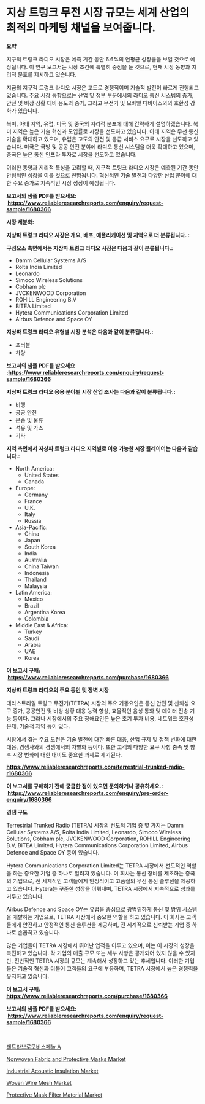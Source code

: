 <p><h1>지상 트렁크 무전 시장 규모는 세계 산업의 최적의 마케팅 채널을 보여줍니다.</h1></p><p><strong>요약</strong></p>
<p><p>지구적 트렁크 라디오 시장은 예측 기간 동안 6.6%의 연평균 성장률을 보일 것으로 예상됩니다. 이 연구 보고서는 시장 조건에 특별히 중점을 둔 것으로, 현재 시장 동향과 지리적 분포를 제시하고 있습니다.</p><p>지금의 지구적 트렁크 라디오 시장은 고도로 경쟁적이며 기술적 발전이 빠르게 진행되고 있습니다. 주요 시장 동향으로는 산업 및 정부 부문에서의 라디오 통신 시스템의 증가, 안전 및 비상 상황 대비 용도의 증가, 그리고 무전기 및 모바일 디바이스와의 호환성 강화가 있습니다.</p><p>북미, 아태 지역, 유럽, 미국 및 중국의 지리적 분포에 대해 간략하게 설명하겠습니다. 북미 지역은 높은 기술 혁신과 도입률로 시장을 선도하고 있습니다. 아태 지역은 무선 통신 기술을 확대하고 있으며, 유럽은 고도의 안전 및 응급 서비스 요구로 시장을 선도하고 있습니다. 미국은 국방 및 공공 안전 분야에 라디오 통신 시스템을 더욱 확대하고 있으며, 중국은 높은 통신 인프라 투자로 시장을 선도하고 있습니다.</p><p>이러한 동향과 지리적 특성을 고려할 때, 지구적 트렁크 라디오 시장은 예측된 기간 동안 안정적인 성장을 이룰 것으로 전망됩니다. 혁신적인 기술 발전과 다양한 산업 분야에 대한 수요 증가로 지속적인 시장 성장이 예상됩니다.</p></p>
<p><strong>보고서의 샘플 PDF를 받으세요: &nbsp;<a href="https://www.reliableresearchreports.com/enquiry/request-sample/1680366">https://www.reliableresearchreports.com/enquiry/request-sample/1680366</a></strong></p>
<p><strong>시장 세분화:</strong></p>
<p><strong> 지상파 트렁크 라디오 시장은 개요, 배포, 애플리케이션 및 지역으로 더 분류됩니다. :</strong></p>
<p><strong>구성요소 측면에서는 지상파 트렁크 라디오 시장은 다음과 같이 분류됩니다.:</strong></p>
<p><ul><li>Damm Cellular Systems A/S</li><li>Rolta India Limited</li><li>Leonardo</li><li>Simoco Wireless Solutions</li><li>Cobham plc</li><li>JVCKENWOOD Corporation</li><li>ROHILL Engineering B.V</li><li>BiTEA Limited</li><li>Hytera Communications Corporation Limited</li><li>Airbus Defence and Space OY</li></ul></p>
<p><strong> 지상파 트렁크 라디오 유형별 시장 분석은 다음과 같이 분류됩니다.:</strong></p>
<p><ul><li>포터블</li><li>차량</li></ul></p>
<p><strong>보고서의 샘플 PDF를 받으세요 :<a href="https://www.reliableresearchreports.com/enquiry/request-sample/1680366">https://www.reliableresearchreports.com/enquiry/request-sample/1680366</a></strong></p>
<p><strong> 지상파 트렁크 라디오 응용 분야별 시장 산업 조사는 다음과 같이 분류됩니다.:</strong></p>
<p><ul><li>비행</li><li>공공 안전</li><li>운송 및 물류</li><li>석유 및 가스</li><li>기타</li></ul></p>
<p><strong>지역 측면에서 지상파 트렁크 라디오 지역별로 이용 가능한 시장 플레이어는 다음과 같습니다.:</strong></p>
<p><ul>
    <li>
        North America:
        <ul>
            <li>United States</li>
            <li>Canada</li>
        </ul>
    </li>
    <li>
        Europe:
        <ul>
            <li>Germany</li>
            <li>France</li>
            <li>U.K.</li>
            <li>Italy</li>
            <li>Russia</li>
        </ul>
    </li>
    <li>
        Asia-Pacific:
        <ul>
            <li>China</li>
            <li>Japan</li>
            <li>South Korea</li>
            <li>India</li>
            <li>Australia</li>
            <li>China Taiwan</li>
            <li>Indonesia</li>
            <li>Thailand</li>
            <li>Malaysia</li>
        </ul>
    </li>
    <li>
        Latin America:
        <ul>
            <li>Mexico</li>
            <li>Brazil</li>
            <li>Argentina Korea</li>
            <li>Colombia</li>
        </ul>
    </li>
    <li>
        Middle East & Africa:
        <ul>
            <li>Turkey</li>
            <li>Saudi</li>
            <li>Arabia</li>
            <li>UAE</li>
            <li>Korea</li>
        </ul>
    </li>
    </ul></p>
<p><strong>이 보고서 구매: &nbsp;<a href="https://www.reliableresearchreports.com/purchase/1680366">https://www.reliableresearchreports.com/purchase/1680366</a></strong></p>
<p><strong>지상파 트렁크 라디오의 주요 동인 및 장벽 시장</strong></p>
<p><p>테라스트리얼 트렁크 무전기(TETRA) 시장의 주요 기동요인은 통신 안전 및 신뢰성 요구 증가, 공공안전 및 비상 상황 대응 능력 향상, 효율적인 음성 통화 및 데이터 전송 기능 등이다. 그러나 시장에서의 주요 장애요인은 높은 초기 투자 비용, 네트워크 호환성 문제, 기술적 제약 등이 있다.</p><p>시장에서 겪는 주요 도전은 기술 발전에 대한 빠른 대응, 산업 규제 및 정책 변화에 대한 대응, 경쟁사와의 경쟁에서의 차별화 등이다. 또한 고객의 다양한 요구 사항 충족 및 향후 시장 변화에 대한 대비도 중요한 과제로 제기된다.</p></p>
<p><strong><a href="https://www.reliableresearchreports.com/terrestrial-trunked-radio-r1680366">https://www.reliableresearchreports.com/terrestrial-trunked-radio-r1680366</a></strong></p>
<p><strong>이 보고서를 구매하기 전에 궁금한 점이 있으면 문의하거나 공유하세요.: &nbsp;<a href="https://www.reliableresearchreports.com/enquiry/pre-order-enquiry/1680366">https://www.reliableresearchreports.com/enquiry/pre-order-enquiry/1680366</a></strong></p>
<p><strong>경쟁 구도</strong></p>
<p><p>Terrestrial Trunked Radio (TETRA) 시장의 선도적 기업 중 몇 가지는 Damm Cellular Systems A/S, Rolta India Limited, Leonardo, Simoco Wireless Solutions, Cobham plc, JVCKENWOOD Corporation, ROHILL Engineering B.V, BiTEA Limited, Hytera Communications Corporation Limited, Airbus Defence and Space OY 등이 있습니다.</p><p>Hytera Communications Corporation Limited는 TETRA 시장에서 선도적인 역할을 하는 중요한 기업 중 하나로 알려져 있습니다. 이 회사는 통신 장비를 제조하는 중국의 기업으로, 전 세계적인 고객들에게 안정적이고 고품질의 무선 통신 솔루션을 제공하고 있습니다. Hytera는 꾸준한 성장을 이뤄내며, TETRA 시장에서 지속적으로 성과를 거두고 있습니다.</p><p>Airbus Defence and Space OY는 유럽을 중심으로 광범위하게 통신 및 방위 시스템을 개발하는 기업으로, TETRA 시장에서 중요한 역할을 하고 있습니다. 이 회사는 고객들에게 안전하고 안정적인 통신 솔루션을 제공하며, 전 세계적으로 신뢰받는 기업 중 하나로 손꼽히고 있습니다.</p><p>많은 기업들이 TETRA 시장에서 뛰어난 업적을 이루고 있으며, 이는 이 시장의 성장을 촉진하고 있습니다. 각 기업의 매출 규모 또는 세부 사항은 공개되어 있지 않을 수 있지만, 전반적인 TETRA 시장의 규모는 계속해서 성장하고 있는 추세입니다. 이러한 기업들은 기술적 혁신과 더불어 고객들의 요구에 부응하며, TETRA 시장에서 높은 경쟁력을 유지하고 있습니다.</p></p>
<p><strong>이 보고서 구매: &nbsp; <a href="https://www.reliableresearchreports.com/purchase/1680366">https://www.reliableresearchreports.com/purchase/1680366</a></strong></p>
<p><strong>보고서의 샘플 PDF를 받으세요: &nbsp;<a href="https://www.reliableresearchreports.com/enquiry/request-sample/1680366">https://www.reliableresearchreports.com/enquiry/request-sample/1680366</a></strong><strong></strong></p>
<p>&nbsp;</p>
<p><p><a href="https://github.com/Skyleitney456456/Market-Research-Report-List-1/blob/main/721144724080.md">테트라브로모비스페놀 A</a></p><p><a href="https://github.com/Krish2023na/Market-Research-Report-List-4/blob/main/nonwoven-fabric-and-protective-masks-market.md">Nonwoven Fabric and Protective Masks Market</a></p><p><a href="https://www.linkedin.com/pulse/insights-industrial-acoustic-insulation-market-size-mjdbc?trackingId=yEDAWI4baxvoUdleizzX2w%3D%3D">Industrial Acoustic Insulation Market</a></p><p><a href="https://issuu.com/reportprime-2/docs/woven-wire-mesh-market-size-2030.pptx">Woven Wire Mesh Market</a></p><p><a href="https://github.com/bmorecock/Market-Research-Report-List-2/blob/main/protective-mask-filter-material-market.md">Protective Mask Filter Material Market</a></p></p>